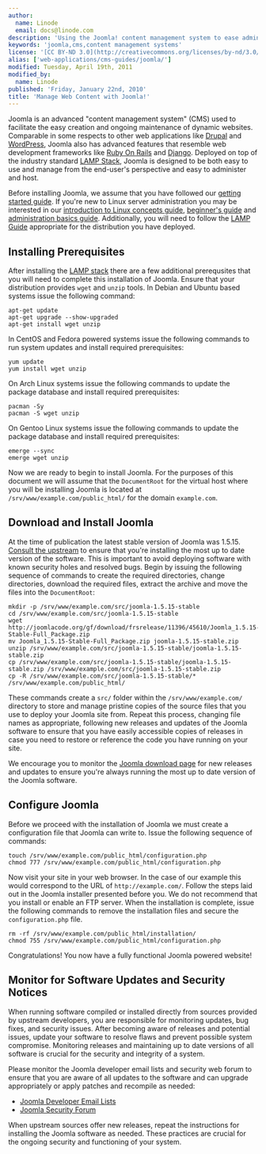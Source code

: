 ```yaml
---
author:
  name: Linode
  email: docs@linode.com
description: 'Using the Joomla! content management system to ease administration overhead for websites.'
keywords: 'joomla,cms,content management systems'
license: '[CC BY-ND 3.0](http://creativecommons.org/licenses/by-nd/3.0/us/)'
alias: ['web-applications/cms-guides/joomla/']
modified: Tuesday, April 19th, 2011
modified_by:
  name: Linode
published: 'Friday, January 22nd, 2010'
title: 'Manage Web Content with Joomla!'
---
```


Joomla is an advanced "content management system" (CMS) used to facilitate the easy creation and ongoing maintenance of dynamic websites. Comparable in some respects to other web applications like [Drupal](/docs/web-applications/cms-guides/drupal/) and [WordPress](/docs/web-applications/cms-guides/wordpress/), Joomla also has advanced features that resemble web development frameworks like [Ruby On Rails](/docs/frameworks/) and [Django](/docs/frameworks/). Deployed on top of the industry standard [LAMP Stack](/docs/lamp-guides/), Joomla is designed to be both easy to use and manage from the end-user's perspective and easy to administer and host.

Before installing Joomla, we assume that you have followed our [getting started guide](/docs/getting-started/). If you're new to Linux server administration you may be interested in our [introduction to Linux concepts guide](/docs/tools-reference/introduction-to-linux-concepts), [beginner's guide](/docs/beginners-guide/) and [administration basics guide](/docs/using-linux/administration-basics). Additionally, you will need to follow the [LAMP Guide](/docs/lamp-guides) appropriate for the distribution you have deployed.

## Installing Prerequisites

After installing the [LAMP stack](/docs/lamp-guides/) there are a few additional prerequsites that you will need to complete this installation of Joomla. Ensure that your distribution provides `wget` and `unzip` tools. In Debian and Ubuntu based systems issue the following command:

    apt-get update
    apt-get upgrade --show-upgraded
    apt-get install wget unzip

In CentOS and Fedora powered systems issue the following commands to run system updates and install required prerequisites:

    yum update
    yum install wget unzip

On Arch Linux systems issue the following commands to update the package database and install required prerequisites:

    pacman -Sy
    pacman -S wget unzip

On Gentoo Linux systems issue the following commands to update the package database and install required prerequisites:

    emerge --sync
    emerge wget unzip

Now we are ready to begin to install Joomla. For the purposes of this document we will assume that the `DocumentRoot` for the virtual host where you will be installing Joomla is located at `/srv/www/example.com/public_html/` for the domain `example.com`.

## Download and Install Joomla

At the time of publication the latest stable version of Joomla was 1.5.15. [Consult the upstream](http://www.joomla.org/download.html) to ensure that you're installing the most up to date version of the software. This is important to avoid deploying software with known security holes and resolved bugs. Begin by issuing the following sequence of commands to create the required directories, change directories, download the required files, extract the archive and move the files into the `DocumentRoot`:

    mkdir -p /srv/www/example.com/src/joomla-1.5.15-stable
    cd /srv/www/example.com/src/joomla-1.5.15-stable
    wget http://joomlacode.org/gf/download/frsrelease/11396/45610/Joomla_1.5.15-Stable-Full_Package.zip
    mv Joomla_1.5.15-Stable-Full_Package.zip joomla-1.5.15-stable.zip
    unzip /srv/www/example.com/src/joomla-1.5.15-stable/joomla-1.5.15-stable.zip
    cp /srv/www/example.com/src/joomla-1.5.15-stable/joomla-1.5.15-stable.zip /srv/www/example.com/src/joomla-1.5.15-stable.zip
    cp -R /srv/www/example.com/src/joomla-1.5.15-stable/* /srv/www/example.com/public_html/

These commands create a `src/` folder within the `/srv/www/example.com/` directory to store and manage pristine copies of the source files that you use to deploy your Joomla site from. Repeat this process, changing file names as appropriate, following new releases and updates of the Joomla software to ensure that you have easily accessible copies of releases in case you need to restore or reference the code you have running on your site.

We encourage you to monitor the [Joomla download page](http://www.joomla.org/download.html) for new releases and updates to ensure you're always running the most up to date version of the Joomla software.

## Configure Joomla

Before we proceed with the installation of Joomla we must create a configuration file that Joomla can write to. Issue the following sequence of commands:

    touch /srv/www/example.com/public_html/configuration.php
    chmod 777 /srv/www/example.com/public_html/configuration.php       

Now visit your site in your web browser. In the case of our example this would correspond to the URL of `http://example.com/`. Follow the steps laid out in the Joomla installer presented before you. We do not recommend that you install or enable an FTP server. When the installation is complete, issue the following commands to remove the installation files and secure the `configuration.php` file.

    rm -rf /srv/www/example.com/public_html/installation/
    chmod 755 /srv/www/example.com/public_html/configuration.php

Congratulations! You now have a fully functional Joomla powered website!

## Monitor for Software Updates and Security Notices

When running software compiled or installed directly from sources provided by upstream developers, you are responsible for monitoring updates, bug fixes, and security issues. After becoming aware of releases and potential issues, update your software to resolve flaws and prevent possible system compromise. Monitoring releases and maintaining up to date versions of all software is crucial for the security and integrity of a system.

Please monitor the Joomla developer email lists and security web forum to ensure that you are aware of all updates to the software and can upgrade appropriately or apply patches and recompile as needed:

-   [Joomla Developer Email Lists](http://docs.joomla.org/Developer_Email_lists)
-   [Joomla Security Forum](http://forum.joomla.org/viewforum.php?f=432)

When upstream sources offer new releases, repeat the instructions for installing the Joomla software as needed. These practices are crucial for the ongoing security and functioning of your system.